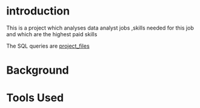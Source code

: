 # introduction

This is a project which analyses data analyst jobs ,skills needed for this job and which are the highest paid skills

The SQL queries are [project_files](/project_file)

# Background

# Tools Used


